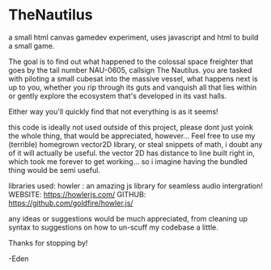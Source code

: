 # TheNautilus
a small html canvas gamedev experiment, uses javascript and html to build a small game.

The goal is to find out what happened to the colossal space freighter that goes by the tail number NAU-0605, callsign The Nautilus.
you are tasked with piloting a small cubesat into the massive vessel, what happens next is up to you, 
whether you rip through its guts and vanquish all that lies within or gently explore the ecosystem that's developed in its vast halls.

Either way you'll quickly find that not everything is as it seems!

this code is ideally not used outside of this project, please dont just yoink the whole thing, that would be appreciated, however...
Feel free to use my (terrible) homegrown vector2D library, or steal snippets of math, i doubt any of it will actually be useful.
the vector 2D has distance to line built right in, which took me forever to get working... so i imagine having the bundled thing would be semi useful.

libraries used:
howler : an amazing js library for seamless audio intergration!
  WEBSITE: https://howlerjs.com/
  GITHUB: https://github.com/goldfire/howler.js/

any ideas or suggestions would be much appreciated, from cleaning up syntax to suggestions on how to un-scuff my codebase a little. 

Thanks for stopping by!

-Eden
